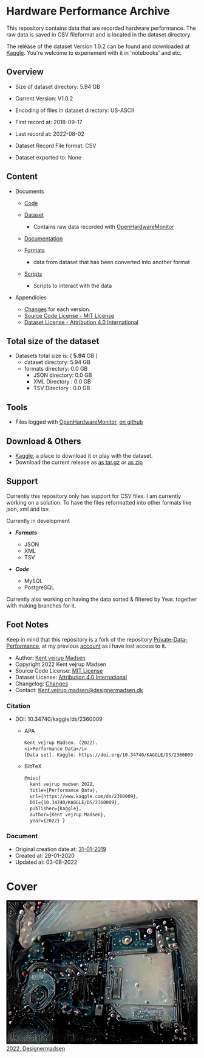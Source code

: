 # Hardware Performance Archive
This repository contains data that are recorded hardware performance.
The raw data is saved in CSV fileformat and is located in the dataset directory.

The release of the dataset Version 1.0.2 can be found and downloaded at
[Kaggle](https://www.kaggle.com/datasets/kentvejrupmadsen/dataset-performance). 
You're welcome to experiement with it in 'notebooks' and etc.


## Overview
* Size of dataset directory: 5.94 GB

* Current Version: V1.0.2
* Encoding of files in dataset directory: US-ASCII

* First record at: 2018-09-17
* Last record at: 2022-08-02

* Dataset Record File format: CSV
* Dataset exported to: None


## Content
* Documents
    * [Code](code/readme.md)

    * [Dataset](dataset/readme.md)
        * Contains raw data recorded with [OpenHardwareMonitor](https://openhardwaremonitor.org/downloads/)

    * [Documentation](docs/readme.md)

    * [Formats](formats/readme.md)
        * data from dataset that has been converted into another format

    * [Scripts](scripts/readme.md)
        * Scripts to interact with the data


* Appendicies
    * [Changes](CHANGELOG.md) for each version.
    * [Source Code License - MIT License](sourcecode_license.md)
    * [Dataset License - Attribution 4.0 International](sourcecode_license.md)


## Total size of the dataset
* Datasets total size is: ( **5.94** GB )
    * dataset directory: 5.94 GB
    * formats directory: 0.0 GB
        * JSON directory: 0.0 GB
        * XML Directory : 0.0 GB
        * TSV Directory : 0.0 GB


## Tools
* Files logged with [OpenHardwareMonitor](https://openhardwaremonitor.org/downloads/),
[on github](https://github.com/openhardwaremonitor/openhardwaremonitor)


## Download & Others
* [Kaggle](https://www.kaggle.com/datasets/kentvejrupmadsen/dataset-performance), 
a place to download it or play with the dataset.
* Download the current release as [as tar.gz](https://1drv.ms/u/s!AnVSo6qhoQp5j8FgkzbSGiBM-7-yAA?e=uiQNwe)
or [as zip](https://1drv.ms/u/s!AnVSo6qhoQp5j8Ff2imL5a4rzVlsqw?e=yFdHxA)


## Support
Currently this repository only has support for CSV files. I am currently working on a solution. 
To have the files reformatted into other formats like json, xml and tsv.

Currently in development
* ***Formats***
    * JSON
    * XML
    * TSV


* ***Code***
    * MySQL
    * PostgreSQL


Currently also working on having the data sorted & filtered by Year. together with making branches for it.


## Foot Notes
Keep in mind that this repository is a fork of the repository 
[Private-Data-Performance](https://github.com/KentMadsen/Private-Data-Performance/commits/master),
at my previous [account](https://github.com/KentMadsen)
 as i have lost access to it.

* Author: [Kent vejrup Madsen](https://github.com/kentVejrupMadsen/)
* Copyright 2022 Kent vejrup Madsen
* Source Code License: [MIT License](sourcecode_license.md)
* Dataset License: [Attribution 4.0 International](sourcecode_license.md)
* Changelog: [Changes](CHANGELOG.md)
* Contact: Kent.vejrup.madsen@designermadsen.dk


### Citation
* DOI: 10.34740/kaggle/ds/2360009
    * APA

          Kent vejrup Madsen. (2022).
          <i>Performance Data</i>
          [Data set]. Kaggle. https://doi.org/10.34740/KAGGLE/DS/2360009

    * BibTeX

          @misc{
            kent vejrup madsen_2022,
            title={Performance Data},
            url={https://www.kaggle.com/ds/2360009},
            DOI={10.34740/KAGGLE/DS/2360009},
            publisher={Kaggle},
            author={Kent vejrup Madsen},
            year={2022} }


### Document
* Original creation date at: [31-01-2019](https://github.com/KentMadsen/Private-Data-Performance)
* Created at: 29-01-2020
* Updated at: 03-08-2022


# Cover
![Repository cover image for social networks](preview.jpg)
[2022, Designermadsen](https://www.deviantart.com/designermadsen/art/Electronics-923444847)
